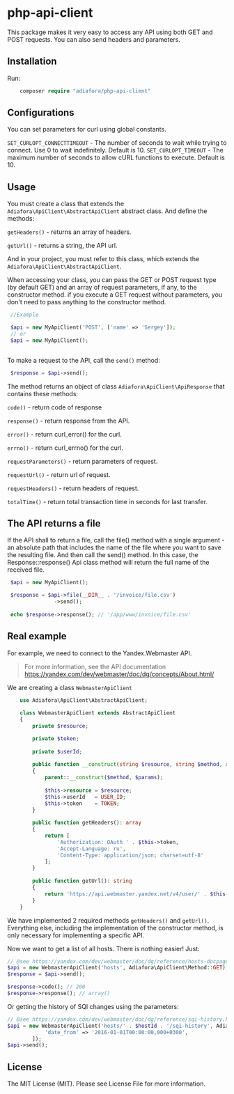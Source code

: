 php-api-client
=======================================

This package makes it very easy to access any API using both GET and POST requests. You can also send headers and parameters.

Installation
-----------------------------------

Run:

```php
    composer require "adiafora/php-api-client"
```

Configurations
-----------------------------------

You can set parameters for curl using global constants. 

`SET_CURLOPT_CONNECTTIMEOUT` - The number of seconds to wait while trying to connect. Use 0 to wait indefinitely.	Default is 10.
`SET_CURLOPT_TIMEOUT` - The maximum number of seconds to allow cURL functions to execute. Default is 10.

Usage
-----------------------------------

You must create a class that extends the `Adiafora\ApiClient\AbstractApiClient` abstract class. And define the methods:

 `getHeaders()` - returns an array of headers.
 
 `getUrl()` - returns a string, the API url.
 
And in your project, you must refer to this class, which extends the `Adiafora\ApiClient\AbstractApiClient`.

When accessing your class, you can pass the GET or POST request type (by default GET) and an array of request parameters, if any, to the constructor method. if you execute a GET request without parameters, you don't need to pass anything to the constructor method.

```php
 //Example

 $api = new MyApiClient('POST', ['name' => 'Sergey']);
 // or
 $api = new MyApiClient();
 
```

To make a request to the API, call the `send()` method:

```php
 $response = $api->send();
```

The method returns an object of class `Adiafora\ApiClient\ApiResponse` that contains these methods: 

`code()` - return code of response 

`response()` - return response from the API.

`error()` - return curl_error() for the curl.

`errno()` - return curl_errno() for the curl.

`requestParameters()` - return parameters of request.

`requestUrl()` - return url of request.

`requestHeaders()` - return headers of request.

`totalTime()` - return total transaction time in seconds for last transfer.

The API returns a file
----------------------------------

If the API shall to return a file, call the file() method with a single argument - an absolute path that includes the name of the file where you want to save the resulting file. And then call the send() method. In this case, the Response::response() Api class method will return the full name of the received file.

```php
 $api = new MyApiClient();

 $response = $api->file(__DIR__ . '/invoice/file.csv')
               ->send();
 
 echo $response->response(); // '/app/www/invoice/file.csv'
```


Real example
----------------------------------

For example, we need to connect to the Yandex.Webmaster API. 

> For more information, see the API documentation https://yandex.com/dev/webmaster/doc/dg/concepts/About.html/

We are creating a class `WebmasterApiClient`

```php
    use Adiafora\ApiClient\AbstractApiClient;
    
    class WebmasterApiClient extends AbstractApiClient
    {
        private $resource;    

        private $token;
    
        private $userId;
    
        public function __construct(string $resource, string $method, array $params = [])
        {
            parent::__construct($method, $params);
    
            $this->resource = $resource;
            $this->userId   = USER_ID;
            $this->token    = TOKEN;
        }
    
        public function getHeaders(): array
        {
            return [
                'Authorization: OAuth ' . $this->token,
                'Accept-Language: ru',
                'Content-Type: application/json; charset=utf-8'
            ];
        }
    
        public function getUrl(): string
        {
            return 'https://api.webmaster.yandex.net/v4/user/' . $this->userId . '/' . $this->resource;
        }
    }

```

We have implemented 2 required methods `getHeaders()` and `getUrl()`. Everything else, including the implementation of the constructor method, is only necessary for implementing a specific API.

Now we want to get a list of all hosts. There is nothing easier! Just:

```php
// @see https://yandex.com/dev/webmaster/doc/dg/reference/hosts-docpage/
$api = new WebmasterApiClient('hosts', Adiafora\ApiClient\Method::GET);
$response = $api->send();

$response->code(); // 200
$response->response(); // array()
```

Or getting the history of SQI changes using the parameters:

```php
// @see https://yandex.com/dev/webmaster/doc/dg/reference/sqi-history.html/
$api = new WebmasterApiClient('hosts/' . $hostId . '/sqi-history', Adiafora\ApiClient\Method::GET, [
            'date_from' => '2016-01-01T00:00:00,000+0300',
        ]);
$api->send(); 

```

License
-----------------------------------

The MIT License (MIT). Please see License File for more information.

